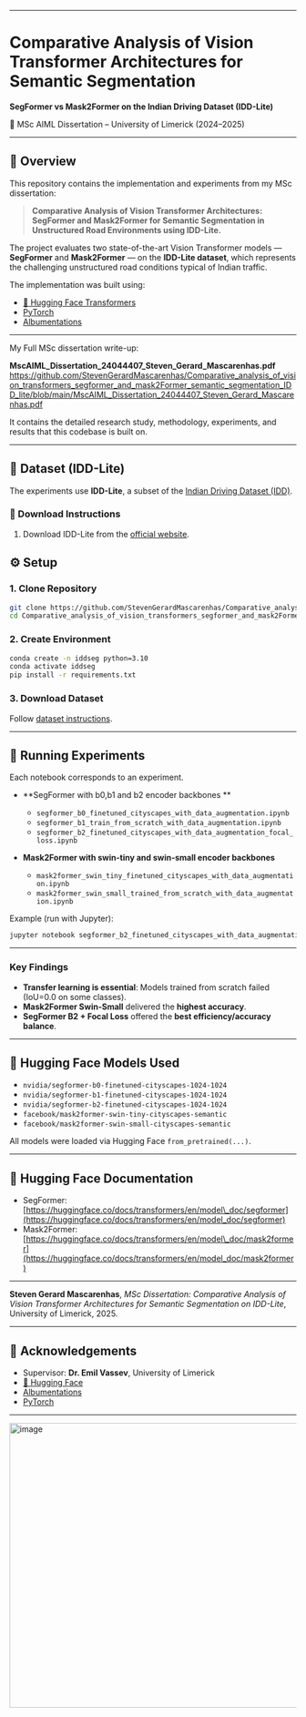 

---

# Comparative Analysis of Vision Transformer Architectures for Semantic Segmentation

**SegFormer vs Mask2Former on the Indian Driving Dataset (IDD-Lite)**

📍 MSc AIML Dissertation – University of Limerick (2024–2025)

---

## 📖 Overview

This repository contains the implementation and experiments from my MSc dissertation:

> **Comparative Analysis of Vision Transformer Architectures: SegFormer and Mask2Former for Semantic Segmentation in Unstructured Road Environments using IDD-Lite.**

The project evaluates two state-of-the-art Vision Transformer models — **SegFormer** and **Mask2Former** — on the **IDD-Lite dataset**, which represents the challenging unstructured road conditions typical of Indian traffic.

The implementation was built using:

* [🤗 Hugging Face Transformers](https://huggingface.co/transformers/)
* [PyTorch](https://pytorch.org/)
* [Albumentations](https://albumentations.ai/)

------
 My Full MSc dissertation write-up:

**MscAIML_Dissertation_24044407_Steven_Gerard_Mascarenhas.pdf**
https://github.com/StevenGerardMascarenhas/Comparative_analysis_of_vision_transformers_segformer_and_mask2Former_semantic_segmentation_IDD_lite/blob/main/MscAIML_Dissertation_24044407_Steven_Gerard_Mascarenhas.pdf

It contains the detailed research study, methodology, experiments, and results that this codebase is built on.

---
## 📂 Dataset (IDD-Lite)

The experiments use **IDD-Lite**, a subset of the [Indian Driving Dataset (IDD)](https://idd.insaan.iiit.ac.in/).

### 🔽 Download Instructions

1. Download IDD-Lite from the [official website](https://idd.insaan.iiit.ac.in/).



## ⚙️ Setup

### 1. Clone Repository

```bash
git clone https://github.com/StevenGerardMascarenhas/Comparative_analysis_of_vision_transformers_segformer_and_mask2Former_semantic_segmentation_IDD_lite.git
cd Comparative_analysis_of_vision_transformers_segformer_and_mask2Former_semantic_segmentation_IDD_lite
```

### 2. Create Environment

```bash
conda create -n iddseg python=3.10
conda activate iddseg
pip install -r requirements.txt
```

### 3. Download Dataset

Follow [dataset instructions](#-dataset-idd-lite).

---

## 🚀 Running Experiments

Each notebook corresponds to an experiment.

* **SegFormer with b0,b1 and b2 encoder backbones **

  * `segformer_b0_finetuned_cityscapes_with_data_augmentation.ipynb`
  * `segformer_b1_train_from_scratch_with_data_augmentation.ipynb`
  * `segformer_b2_finetuned_cityscapes_with_data_augmentation_focal_loss.ipynb`

* **Mask2Former with swin-tiny and swin-small encoder backbones**

  * `mask2former_swin_tiny_finetuned_cityscapes_with_data_augmentation.ipynb`
  * `mask2former_swin_small_trained_from_scratch_with_data_augmentation.ipynb`

Example (run with Jupyter):

```bash
jupyter notebook segformer_b2_finetuned_cityscapes_with_data_augmentation_focal_loss.ipynb
```

---

### Key Findings

* **Transfer learning is essential**: Models trained from scratch failed (IoU=0.0 on some classes).
* **Mask2Former Swin-Small** delivered the **highest accuracy**.
* **SegFormer B2 + Focal Loss** offered the **best efficiency/accuracy balance**.

---

## 🤗 Hugging Face Models Used

* `nvidia/segformer-b0-finetuned-cityscapes-1024-1024`
* `nvidia/segformer-b1-finetuned-cityscapes-1024-1024`
* `nvidia/segformer-b2-finetuned-cityscapes-1024-1024`
* `facebook/mask2former-swin-tiny-cityscapes-semantic`
* `facebook/mask2former-swin-small-cityscapes-semantic`

All models were loaded via Hugging Face `from_pretrained(...)`.

---

## 🤗 Hugging Face Documentation

* SegFormer: [https://huggingface.co/docs/transformers/en/model\_doc/segformer](https://huggingface.co/docs/transformers/en/model_doc/segformer)
* Mask2Former: [https://huggingface.co/docs/transformers/en/model\_doc/mask2former](https://huggingface.co/docs/transformers/en/model_doc/mask2former)

---

**Steven Gerard Mascarenhas**,
*MSc Dissertation: Comparative Analysis of Vision Transformer Architectures for Semantic Segmentation on IDD-Lite*,
University of Limerick, 2025.

---

## 🙌 Acknowledgements

* Supervisor: **Dr. Emil Vassev**, University of Limerick
* [🤗 Hugging Face](https://huggingface.co/)
* [Albumentations](https://albumentations.ai/)
* [PyTorch](https://pytorch.org/)

---


<img width="1536" height="500" alt="image" src="https://github.com/user-attachments/assets/23e82c23-b748-4565-81f5-ba376096a2cb" />



